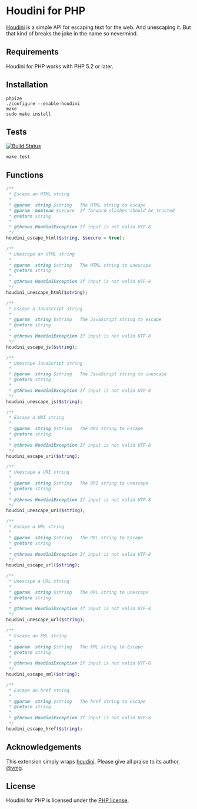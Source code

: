 Houdini for PHP
===============

[Houdini](https://github.com/vmg/houdini/) is a simple API for escaping text for the web. And unescaping it.
But that kind of breaks the joke in the name so nevermind.

## Requirements

Houdini for PHP works with PHP 5.2 or later.

## Installation

    phpize
    ./configure --enable-houdini
    make
    sudo make install

## Tests

[![Build Status](https://secure.travis-ci.org/whatthejeff/houdini-for-php.png?branch=master)](https://travis-ci.org/whatthejeff/houdini-for-php)

    make test

## Functions

```php
/**
 * Escape an HTML string
 *
 * @param  string $string   The HTML string to escape
 * @param  boolean $secure  If forward slashes should be trusted
 * @return string
 *
 * @throws HoudiniException If input is not valid UTF-8
 */
houdini_escape_html($string, $secure = true);

/**
 * Unescape an HTML string
 *
 * @param  string $string   The HTML string to unescape
 * @return string
 *
 * @throws HoudiniException If input is not valid UTF-8
 */
houdini_unescape_html($string);

/**
 * Escape a JavaScript string
 *
 * @param  string $string   The JavaScript string to escape
 * @return string
 *
 * @throws HoudiniException If input is not valid UTF-8
 */
houdini_escape_js($string);

/**
 * Unescape JavaScript string
 *
 * @param  string $string   The JavaScript string to unescape
 * @return string
 *
 * @throws HoudiniException If input is not valid UTF-8
 */
houdini_unescape_js($string);

/**
 * Escape a URI string
 *
 * @param  string $string   The URI string to Escape
 * @return string
 *
 * @throws HoudiniException If input is not valid UTF-8
 */
houdini_escape_uri($string);

/**
 * Unescape a URI string
 *
 * @param  string $string   The URI string to unescape
 * @return string
 *
 * @throws HoudiniException If input is not valid UTF-8
 */
houdini_unescape_uri($string);

/**
 * Escape a URL string
 *
 * @param  string $string   The URL string to Escape
 * @return string
 *
 * @throws HoudiniException If input is not valid UTF-8
 */
houdini_escape_url($string);

/**
 * Unescape a URL string
 *
 * @param  string $string   The URL string to unescape
 * @return string
 *
 * @throws HoudiniException If input is not valid UTF-8
 */
houdini_unescape_url($string);

/**
 * Escape an XML string
 *
 * @param  string $string   The XML string to Escape
 * @return string
 *
 * @throws HoudiniException If input is not valid UTF-8
 */
houdini_escape_xml($string);

/**
 * Escape an href string
 *
 * @param  string $string   The href string to escape
 * @return string
 *
 * @throws HoudiniException If input is not valid UTF-8
 */
houdini_escape_href($string);
```

## Acknowledgements

This extension simply wraps [houdini](https://github.com/vmg/houdini/). Please give all praise to its author, [@vmg](https://twitter.com/vmg).

## License

Houdini for PHP is licensed under the [PHP license](LICENSE).